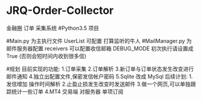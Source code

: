# JRQ-Order-Collector
金融圈 订单 采集系统
#Python3.5 项目

#Main.py 为主执行文件
	UserList 可配置 打算监听的牛人
#MailManager.py  为邮件服务器配置
	receivers 可以配置收信邮箱
	DEBUG_MODE 初次执行请设置成True (否则会短时间内收到很多信)
	

#规划
	目前实现的功能:
		1.订单采集
		2.订单解析
		3.新订单与订单状态发生改变进行邮件通知
		4.独立出配置文件,保密发信帐户密码
		5.Sqlite 改成 MySql
	后续计划:
		1.发信增加 操作时间解析
		2.止盈止损发生改变时发送邮件
		3.做一个网页,可以单独跟踪统计一些订单
		4.MT4 交易端 对服务器 单项订阅
